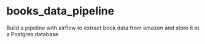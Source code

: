 # books_data_pipeline
Build a pipeline with airflow to extract book data from amazon and store it in a Postgres database
